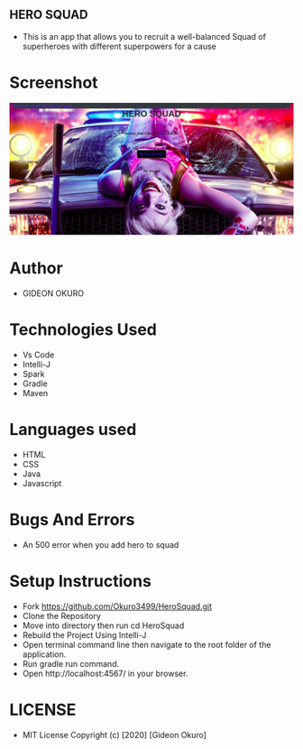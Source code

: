 ## HERO SQUAD

* This is an app that allows you to recruit a well-balanced Squad of superheroes with different superpowers for a cause

# Screenshot
![Alt text](src/main/resources/public/images/repo.png?raw=true "Screenshot")

# Author
  * GIDEON OKURO

# Technologies Used

  * Vs Code
  * Intelli-J
  * Spark
  * Gradle
  * Maven 
  
# Languages used

  * HTML
  * CSS
  * Java
  * Javascript

# Bugs And Errors

  * An 500 error when you add hero to squad

# Setup Instructions

  * Fork https://github.com/Okuro3499/HeroSquad.git
  * Clone the Repository
  * Move into directory then run cd HeroSquad
  * Rebuild the Project Using Intelli-J
  * Open terminal command line then navigate to the root folder of the application.
  * Run gradle run command.
  * Open http://localhost:4567/ in your browser.

# LICENSE
  * MIT License
    Copyright (c) [2020] [Gideon Okuro] 
